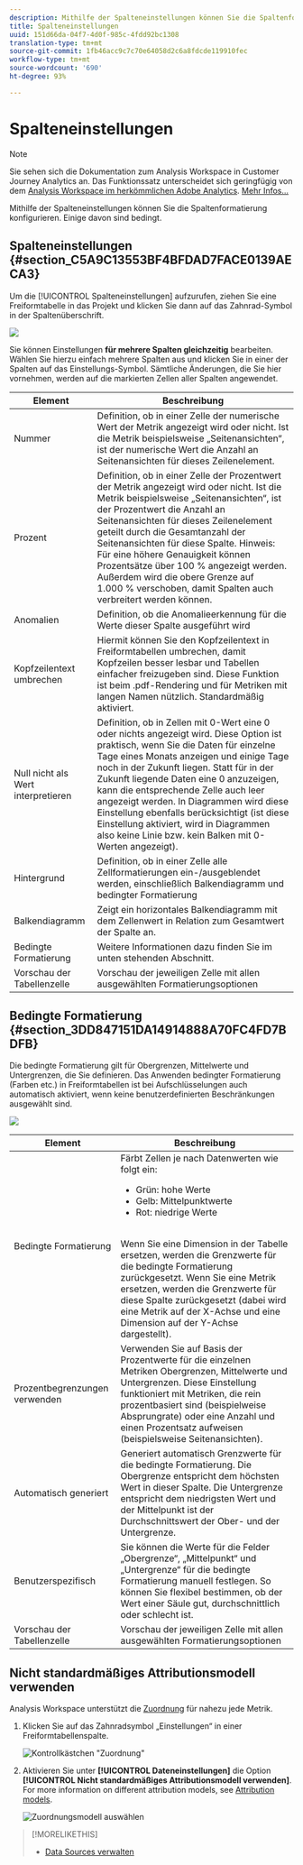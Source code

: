 ```yaml
---
description: Mithilfe der Spalteneinstellungen können Sie die Spaltenformatierung konfigurieren. Einige davon sind bedingt.
title: Spalteneinstellungen
uuid: 151d66da-04f7-4d0f-985c-4fdd92bc1308
translation-type: tm+mt
source-git-commit: 1fb46acc9c7c70e64058d2c6a8fdcde119910fec
workflow-type: tm+mt
source-wordcount: '690'
ht-degree: 93%

---
```



# Spalteneinstellungen

>[!NOTE]
>
>Sie sehen sich die Dokumentation zum Analysis Workspace in Customer Journey Analytics an. Das Funktionssatz unterscheidet sich geringfügig von dem [Analysis Workspace im herkömmlichen Adobe Analytics](https://docs.adobe.com/content/help/de-DE/analytics/analyze/analysis-workspace/home.html). [Mehr Infos...](/help/getting-started/cja-aa.md)

Mithilfe der Spalteneinstellungen können Sie die Spaltenformatierung konfigurieren. Einige davon sind bedingt.

## Spalteneinstellungen {#section_C5A9C13553BF4BFDAD7FACE0139AECA3}

Um die [!UICONTROL Spalteneinstellungen] aufzurufen, ziehen Sie eine Freiformtabelle in das Projekt und klicken Sie dann auf das Zahnrad-Symbol in der Spaltenüberschrift.

![](assets/column_settings.png)

Sie können Einstellungen **für mehrere Spalten gleichzeitig** bearbeiten. Wählen Sie hierzu einfach mehrere Spalten aus und klicken Sie in einer der Spalten auf das Einstellungs-Symbol. Sämtliche Änderungen, die Sie hier vornehmen, werden auf die markierten Zellen aller Spalten angewendet.

| Element | Beschreibung |
|--- |--- |
| Nummer | Definition, ob in einer Zelle der numerische Wert der Metrik angezeigt wird oder nicht. Ist die Metrik beispielsweise „Seitenansichten“, ist der numerische Wert die Anzahl an Seitenansichten für dieses Zeilenelement. |
| Prozent | Definition, ob in einer Zelle der Prozentwert der Metrik angezeigt wird oder nicht. Ist die Metrik beispielsweise „Seitenansichten“, ist der Prozentwert die Anzahl an Seitenansichten für dieses Zeilenelement geteilt durch die Gesamtanzahl der Seitenansichten für diese Spalte.  Hinweis: Für eine höhere Genauigkeit können Prozentsätze über 100 % angezeigt werden. Außerdem wird die obere Grenze auf 1.000 % verschoben, damit Spalten auch verbreitert werden können. |
| Anomalien | Definition, ob die Anomalieerkennung für die Werte dieser Spalte ausgeführt wird |
| Kopfzeilentext umbrechen | Hiermit können Sie den Kopfzeilentext in Freiformtabellen umbrechen, damit Kopfzeilen besser lesbar und Tabellen einfacher freizugeben sind. Diese Funktion ist beim .pdf-Rendering und für Metriken mit langen Namen nützlich. Standardmäßig aktiviert. |
| Null nicht als Wert interpretieren | Definition, ob in Zellen mit 0-Wert eine 0 oder nichts angezeigt wird. Diese Option ist praktisch, wenn Sie die Daten für einzelne Tage eines Monats anzeigen und einige Tage noch in der Zukunft liegen.  Statt für in der Zukunft liegende Daten eine 0 anzuzeigen, kann die entsprechende Zelle auch leer angezeigt werden. In Diagrammen wird diese Einstellung ebenfalls berücksichtigt (ist diese Einstellung aktiviert, wird in Diagrammen also keine Linie bzw. kein Balken mit 0-Werten angezeigt). |
| Hintergrund | Definition, ob in einer Zelle alle Zellformatierungen ein-/ausgeblendet werden, einschließlich Balkendiagramm und bedingter Formatierung |
| Balkendiagramm | Zeigt ein horizontales Balkendiagramm mit dem Zellenwert in Relation zum Gesamtwert der Spalte an. |
| Bedingte Formatierung | Weitere Informationen dazu finden Sie im unten stehenden Abschnitt. |
| Vorschau der Tabellenzelle | Vorschau der jeweiligen Zelle mit allen ausgewählten Formatierungsoptionen |


## Bedingte Formatierung {#section_3DD847151DA14914888A70FC4FD7BDFB}

Die bedingte Formatierung gilt für Obergrenzen, Mittelwerte und Untergrenzen, die Sie definieren. Das Anwenden bedingter Formatierung (Farben etc.) in Freiformtabellen ist bei Aufschlüsselungen auch automatisch aktiviert, wenn keine benutzerdefinierten Beschränkungen ausgewählt sind.

![](assets/conditional-formatting.png)

| Element | Beschreibung |
|--- |--- |
| Bedingte Formatierung | Färbt Zellen je nach Datenwerten wie folgt ein: <ul><li>Grün: hohe Werte</li><li>Gelb: Mittelpunktwerte</li><li>Rot: niedrige Werte</li></ul><br>Wenn Sie eine Dimension in der Tabelle ersetzen, werden die Grenzwerte für die bedingte Formatierung zurückgesetzt. Wenn Sie eine Metrik ersetzen, werden die Grenzwerte für diese Spalte zurückgesetzt (dabei wird eine Metrik auf der X-Achse und eine Dimension auf der Y-Achse dargestellt). |
| Prozentbegrenzungen verwenden | Verwenden Sie auf Basis der Prozentwerte für die einzelnen Metriken Obergrenzen, Mittelwerte und Untergrenzen. Diese Einstellung funktioniert mit Metriken, die rein prozentbasiert sind (beispielweise Absprungrate) oder eine Anzahl und einen Prozentsatz aufweisen (beispielsweise Seitenansichten). |
| Automatisch generiert | Generiert automatisch Grenzwerte für die bedingte Formatierung. Die Obergrenze entspricht dem höchsten Wert in dieser Spalte. Die Untergrenze entspricht dem niedrigsten Wert und der Mittelpunkt ist der Durchschnittswert der Ober- und der Untergrenze. |
| Benutzerspezifisch | Sie können die Werte für die Felder „Obergrenze“, „Mittelpunkt“ und „Untergrenze“ für die bedingte Formatierung manuell festlegen. So können Sie flexibel bestimmen, ob der Wert einer Säule gut, durchschnittlich oder schlecht ist. |
| Vorschau der Tabellenzelle | Vorschau der jeweiligen Zelle mit allen ausgewählten Formatierungsoptionen |

## Nicht standardmäßiges Attributionsmodell verwenden

Analysis Workspace unterstützt die [Zuordnung](../../attribution/overview.md) für nahezu jede Metrik.

1. Klicken Sie auf das Zahnradsymbol „Einstellungen“ in einer Freiformtabellenspalte.

   ![Kontrollkästchen &quot;Zuordnung&quot;](assets/attribution-checkbox.png)

2. Aktivieren Sie unter **[!UICONTROL Dateneinstellungen]** die Option **[!UICONTROL Nicht standardmäßiges Attributionsmodell verwenden]**. For more information on different attribution models, see [Attribution models](../../attribution/models.md).

   ![Zuordnungsmodell auswählen](assets/attribution-select.png)


>[!MORELIKETHIS]
>
>* [Data Sources verwalten](/help/analysis-workspace/visualizations/t-sync-visualization.md)

